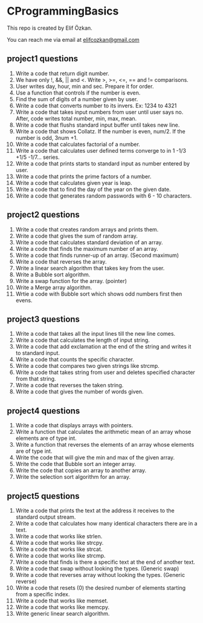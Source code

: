 # CProgrammingBasics
 
This repo is created by Elif Özkan.

You can reach me via email at elifcozkan@gmail.com

## project1 questions
1.	Write a code that return digit number. 
2.	We have only !, &&, || and <. Write >, >=, <=, == and != comparisons.
3.	User writes day, hour, min and sec. Prepare it for order.
4.	Use a function that controls if the number is even.
5.	Find the sum of digits of a number given by user.
6.	Write a code that converts number to its invers. Ex: 1234 to 4321
7.	Write a code that takes input numbers from user until user says no. After, code writes total number, min, max, mean.
8.	Write a code that flushs standard input buffer until takes new line.
9.	Write a code that shows Collatz. If the number is even, num/2. If the number is odd, 3num +1.
10.	Write a code that calculates factorial of a number.
11.	Write a code that calculates user defined terms converge to in 1 -1/3 +1/5 -1/7... series.
12.	Write a code that prints starts to standard input as number entered by user.
13.	Write a code that prints the prime factors of a number.
14.	Write a code that calculates given year is leap.
15.	Write a code that to find the day of the year on the given date.
16.	Write a code that generates random passwords with 6 - 10 characters.

## project2 questions
1.	Write a code that creates random arrays and prints them.
2.	Write a code that gives the sum of random array.
3.	Write a code that calculates standard deviation of an array.
4.	Write a code that finds the maximum number of an array.
5.	Write a code that finds runner-up of an array. (Second maximum)
6.	Write a code that reverses the array.
7.	Write a linear search algorithm that takes key from the user.
8.	Write a Bubble sort algorithm.
9.	Write a swap function for the array. (pointer)
10.	Write a Merge array algorithm.
11.	Wrtie a code with Bubble sort which shows odd numbers first then evens.

## project3 questions
1.	Write a code that takes all the input lines till the new line comes.
2.	Write a code that calculates the length of input string.
3.	Write a code that add exclamation at the end of the string and writes it to standard input.
4.	Write a code that counts the specific character.
5.	Write a code that compares two given strings like strcmp.
6.	Write a code that takes string from user and deletes specified character from that string.
7.	Write a code that reverses the taken string.
8.	Write a code that gives the number of words given.

## project4 questions
1.	Write a code that displays arrays with pointers.
2.	Write a function that calculates the arithmetic mean of an array whose elements are of type int.
3.	Write a function that reverses the elements of an array whose elements are of type int.
4.	Write the code that will give the min and max of the given array.
5.	Write the code that Bubble sort an integer array.
6.	Write the code that copies an array to another array.
7.	Write the selection sort algorithm for an array.	

## project5 questions
1.	Write a code that prints the text at the address it receives to the standard output stream.
2.	Write a code that calculates how many identical characters there are in a text.
3.	Write a code that works like strlen.
4.	Write a code that works like strcpy.
5.	Write a code that works like strcat.
6.	Write a code that works like strcmp.	
7.	Write a code that finds is there a specific text at the end of another text. 
8.	Write a code that swap without looking the types. (Generic swap)
9.	Write a code that reverses array without looking the types. (Generic reverse)
10.	Write a code that resets (0) the desired number of elements starting from a specific index.
11.	Write a code that works like memset.
12. Write a code that works like memcpy.
13. Write generic linear search algorithm.

